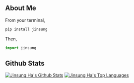 ## About Me
From your terminal,
```bash
pip install jinsung
```
Then,

```python
import jinsung
```

## Github Stats
[![Jinsung Ha's Github Stats](https://github-readme-stats.vercel.app/api?username=jha929&count_private=true&show_icons=true)](https://github.com/jha929)
[![Jinsung Ha's Top Languages](https://github-readme-stats.vercel.app/api/top-langs/?username=jha929&hide=jupyter%20notebook&hide_border=true&layout=compact)](https://github.com/jha929)
